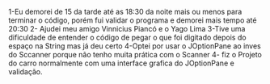 1-Eu demorei de 15 da tarde até as 18:30 da noite mais ou menos para terminar o código, porém fui validar o programa e demorei mais tempo até 20:30
2- Ajudei meu amigo Vinnicius Piancó e o Yago Lima 
3-Tive uma dificuldade de entender o código de pegar o que foi digitado depois do espaço na String mas já deu certo
4-Optei por usar o JOptionPane ao inves do Sccanner porque não tenho muita prática com o Scanner
4- fiz o Projeto do carro normalmente com uma interface grafica do JOptionPane e validação. 